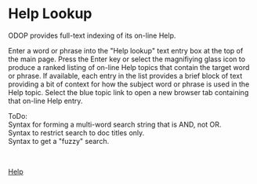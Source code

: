 # Help Lookup   

ODOP provides full-text indexing of its on-line Help.    

Enter a word or phrase into the "Help lookup" text entry box at the top of the main page. 
Press the Enter key or select the magnifiying glass icon to produce a ranked listing of 
on-line Help topics that contain the target word or phrase. 
If available, each entry in the list provides a brief block of text providing a bit of context 
for how the subject word or phrase is used in the Help topic. 
Select the blue topic link to open a new browser tab containing that on-line Help entry.

ToDo:   
Syntax for forming a multi-word search string that is AND, not OR.   
Syntax to restrict search to doc titles only.   
Syntax to get a "fuzzy" search.   

&nbsp;
 
[Help](/docs/Help)

&nbsp;
 

